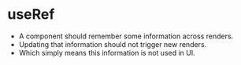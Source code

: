 # useRef

- A component should remember some information across renders.
- Updating that information should not trigger new renders.
- Which simply means this information is not used in UI.

